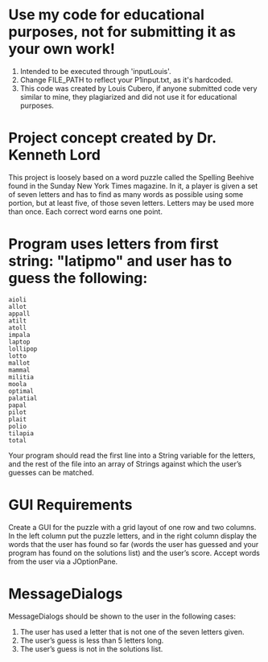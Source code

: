 
# Use my code for educational purposes, not for submitting it as your own work!

1. Intended to be executed through 'inputLouis'.
2. Change FILE_PATH to reflect your P1input.txt, as it's hardcoded.
3. This code was created by Louis Cubero, if anyone submitted code very similar to mine, they plagiarized and did not use it for educational purposes.

# Project concept created by Dr. Kenneth Lord

This project is loosely based on a word puzzle called the Spelling Beehive found in the Sunday New York Times magazine. In it, a player is given a set of seven letters and has to find as many words as possible using some portion, but at least five, of those seven letters. Letters may be used more than once. Each correct word earns one point.

# Program uses letters from first string: "latipmo" and user has to guess the following:
```
aioli
allot
appall
atilt
atoll
impala
laptop
lollipop
lotto
mallot
mammal
militia
moola
optimal
palatial
papal
pilot
plait
polio
tilapia
total
```

Your program should read the first line into a String variable for the letters, and the rest of the file into an array of Strings against which the user’s guesses can be matched.

# GUI Requirements
Create a GUI for the puzzle with a grid layout of one row and two columns. In the left column put the puzzle letters, and in the right column display the words that the user has found so far (words the user has guessed and your program has found on the solutions list) and the user’s score. Accept words from the user via a JOptionPane.

# MessageDialogs
MessageDialogs should be shown to the user in the following cases:

1. The user has used a letter that is not one of the seven letters given.
2. The user’s guess is less than 5 letters long.
3. The user’s guess is not in the solutions list.
